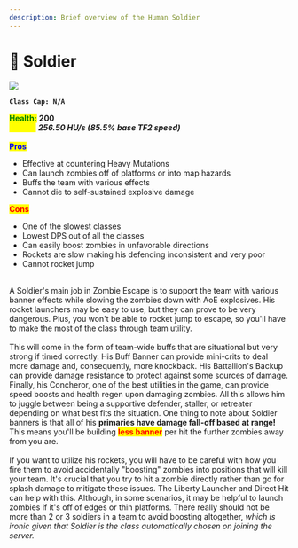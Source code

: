 ```yaml
---
description: Brief overview of the Human Soldier
---
```


# 🚀 Soldier

![](../../../.gitbook/assets/Icon\_soldier\_blue.jpg)

**`Class Cap: N/A`**

<mark style="color:green;">**Health:**</mark> **200**\
<mark style="color:yellow;">**Speed:**</mark> _**256.50 HU/s (85.5% base TF2 speed)**_\
\
<mark style="color:blue;">**Pros**</mark>

* Effective at countering Heavy Mutations
* Can launch zombies off of platforms or into map hazards
* Buffs the team with various effects
* Cannot die to self-sustained explosive damage

<mark style="color:red;">**Cons**</mark>

* One of the slowest classes
* Lowest DPS out of all the classes
* Can easily boost zombies in unfavorable directions
* Rockets are slow making his defending inconsistent and very poor
* Cannot rocket jump

\
A Soldier's main job in Zombie Escape is to support the team with various banner effects while slowing the zombies down with AoE explosives. His rocket launchers may be easy to use, but they can prove to be very dangerous. Plus, you won't be able to rocket jump to escape, so you'll have to make the most of the class through team utility.\
\
This will come in the form of team-wide buffs that are situational but very strong if timed correctly. His Buff Banner can provide mini-crits to deal more damage and, consequently, more knockback. His Battallion's Backup can provide damage resistance to protect against some sources of damage. Finally, his Concheror, one of the best utilities in the game, can provide speed boosts and health regen upon damaging zombies. All this allows him to juggle between being a supportive defender, staller, or retreater depending on what best fits the situation. One thing to note about Soldier banners is that all of his **primaries have damage fall-off based at range!** This means you'll be building <mark style="color:red;">**less banner**</mark> per hit the further zombies away from you are.\
\
If you want to utilize his rockets, you will have to be careful with how you fire them to avoid accidentally "boosting" zombies into positions that will kill your team. It's crucial that you try to hit a zombie directly rather than go for splash damage to mitigate these issues. The Liberty Launcher and Direct Hit can help with this. Although, in some scenarios, it may be helpful to launch zombies if it's off of edges or thin platforms. There really should not be more than 2 or 3 soldiers in a team to avoid boosting altogether, _which is ironic given that Soldier is the class automatically chosen on joining the server._
